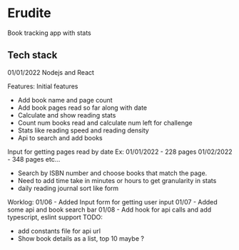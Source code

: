 # Erudite
Book tracking app with stats 

## Tech stack
01/01/2022 Nodejs and React 

Features:
Initial features
- Add book name and page count 
- Add book pages read so far along with date
- Calculate and show reading stats
- Count num books read and calculate num left for challenge 
- Stats like reading speed and reading density
- Api to search and add books

Input for getting pages read by date 
Ex: 01/01/2022 - 228 pages
    01/02/2022 - 348 pages etc...
    
-  Search by ISBN number and choose books that match the page. 
- Need to add time take in minutes or hours to get granularity in stats
- daily reading journal sort like form

Worklog:
01/06 - Added Input form for getting user input
01/07 - Added some api and book search bar 
01/08 - Add hook for api calls and add typescript, eslint support
TODO:
- add constants file for api url
- Show book details as a list, top 10 maybe ?